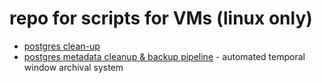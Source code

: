 # repo for scripts for VMs (linux only) 

- [postgres clean-up](./psql/table-cleanup.sh)
- [postgres metadata cleanup & backup pipeline](./psql/metadata-cleanup/) - automated temporal window archival system
